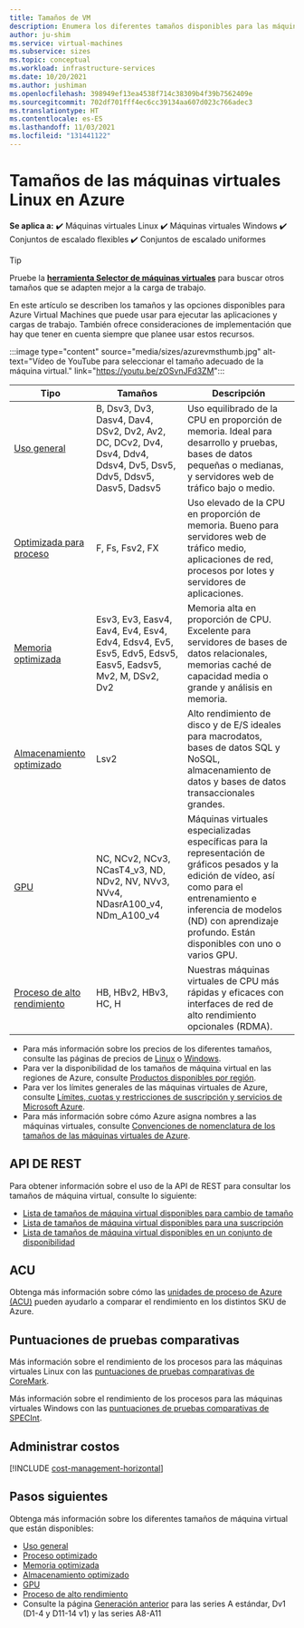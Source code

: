 ```yaml
---
title: Tamaños de VM
description: Enumera los diferentes tamaños disponibles para las máquinas virtuales en Azure.
author: ju-shim
ms.service: virtual-machines
ms.subservice: sizes
ms.topic: conceptual
ms.workload: infrastructure-services
ms.date: 10/20/2021
ms.author: jushiman
ms.openlocfilehash: 398949ef13ea4538f714c38309b4f39b7562409e
ms.sourcegitcommit: 702df701fff4ec6cc39134aa607d023c766adec3
ms.translationtype: HT
ms.contentlocale: es-ES
ms.lasthandoff: 11/03/2021
ms.locfileid: "131441122"
---
```

# <a name="sizes-for-virtual-machines-in-azure"></a>Tamaños de las máquinas virtuales Linux en Azure

**Se aplica a:** :heavy_check_mark: Máquinas virtuales Linux :heavy_check_mark: Máquinas virtuales Windows :heavy_check_mark: Conjuntos de escalado flexibles :heavy_check_mark: Conjuntos de escalado uniformes

> [!TIP]
> Pruebe la **[herramienta Selector de máquinas virtuales](https://aka.ms/vm-selector)** para buscar otros tamaños que se adapten mejor a la carga de trabajo.

En este artículo se describen los tamaños y las opciones disponibles para Azure Virtual Machines que puede usar para ejecutar las aplicaciones y cargas de trabajo. También ofrece consideraciones de implementación que hay que tener en cuenta siempre que planee usar estos recursos. 

:::image type="content" source="media/sizes/azurevmsthumb.jpg" alt-text="Vídeo de YouTube para seleccionar el tamaño adecuado de la máquina virtual." link="https://youtu.be/zOSvnJFd3ZM":::

| Tipo | Tamaños | Descripción |
|------|-------|-------------|
| [Uso general](sizes-general.md)   | B, Dsv3, Dv3, Dasv4, Dav4, DSv2, Dv2, Av2, DC, DCv2, Dv4, Dsv4, Ddv4, Ddsv4, Dv5, Dsv5, Ddv5, Ddsv5, Dasv5, Dadsv5 | Uso equilibrado de la CPU en proporción de memoria. Ideal para desarrollo y pruebas, bases de datos pequeñas o medianas, y servidores web de tráfico bajo o medio. |
| [Optimizada para proceso](sizes-compute.md) | F, Fs, Fsv2, FX | Uso elevado de la CPU en proporción de memoria. Bueno para servidores web de tráfico medio, aplicaciones de red, procesos por lotes y servidores de aplicaciones. |
| [Memoria optimizada](sizes-memory.md) | Esv3, Ev3, Easv4, Eav4, Ev4, Esv4, Edv4, Edsv4, Ev5, Esv5, Edv5, Edsv5, Easv5, Eadsv5, Mv2, M, DSv2, Dv2 | Memoria alta en proporción de CPU. Excelente para servidores de bases de datos relacionales, memorias caché de capacidad media o grande y análisis en memoria.                 |
| [Almacenamiento optimizado](sizes-storage.md) | Lsv2 | Alto rendimiento de disco y de E/S ideales para macrodatos, bases de datos SQL y NoSQL, almacenamiento de datos y bases de datos transaccionales grandes.  |
| [GPU](sizes-gpu.md) | NC, NCv2, NCv3, NCasT4_v3, ND, NDv2, NV, NVv3, NVv4, NDasrA100_v4, NDm_A100_v4 | Máquinas virtuales especializadas específicas para la representación de gráficos pesados y la edición de vídeo, así como para el entrenamiento e inferencia de modelos (ND) con aprendizaje profundo. Están disponibles con uno o varios GPU. |
| [Proceso de alto rendimiento](sizes-hpc.md) | HB, HBv2, HBv3, HC,  H | Nuestras máquinas virtuales de CPU más rápidas y eficaces con interfaces de red de alto rendimiento opcionales (RDMA). |

- Para más información sobre los precios de los diferentes tamaños, consulte las páginas de precios de [Linux](https://azure.microsoft.com/pricing/details/virtual-machines/#Linux) o [Windows](https://azure.microsoft.com/pricing/details/virtual-machines/Windows/#Windows).
- Para ver la disponibilidad de los tamaños de máquina virtual en las regiones de Azure, consulte [Productos disponibles por región](https://azure.microsoft.com/regions/services/).
- Para ver los límites generales de las máquinas virtuales de Azure, consulte [Límites, cuotas y restricciones de suscripción y servicios de Microsoft Azure](../azure-resource-manager/management/azure-subscription-service-limits.md).
- Para más información sobre cómo Azure asigna nombres a las máquinas virtuales, consulte [Convenciones de nomenclatura de los tamaños de las máquinas virtuales de Azure](./vm-naming-conventions.md).

## <a name="rest-api"></a>API DE REST

Para obtener información sobre el uso de la API de REST para consultar los tamaños de máquina virtual, consulte lo siguiente:

- [Lista de tamaños de máquina virtual disponibles para cambio de tamaño](/rest/api/compute/virtualmachines/listavailablesizes)
- [Lista de tamaños de máquina virtual disponibles para una suscripción](/rest/api/compute/resourceskus/list)
- [Lista de tamaños de máquina virtual disponibles en un conjunto de disponibilidad](/rest/api/compute/availabilitysets/listavailablesizes)

## <a name="acu"></a>ACU

Obtenga más información sobre cómo las [unidades de proceso de Azure (ACU)](acu.md) pueden ayudarlo a comparar el rendimiento en los distintos SKU de Azure.

## <a name="benchmark-scores"></a>Puntuaciones de pruebas comparativas

Más información sobre el rendimiento de los procesos para las máquinas virtuales Linux con las [puntuaciones de pruebas comparativas de CoreMark](./linux/compute-benchmark-scores.md).

Más información sobre el rendimiento de los procesos para las máquinas virtuales Windows con las [puntuaciones de pruebas comparativas de SPECInt](./windows/compute-benchmark-scores.md).

## <a name="manage-costs"></a>Administrar costos

[!INCLUDE [cost-management-horizontal](../../includes/cost-management-horizontal.md)]

## <a name="next-steps"></a>Pasos siguientes

Obtenga más información sobre los diferentes tamaños de máquina virtual que están disponibles:

- [Uso general](sizes-general.md)
- [Proceso optimizado](sizes-compute.md)
- [Memoria optimizada](sizes-memory.md)
- [Almacenamiento optimizado](sizes-storage.md)
- [GPU](sizes-gpu.md)
- [Proceso de alto rendimiento](sizes-hpc.md)
- Consulte la página [Generación anterior](sizes-previous-gen.md) para las series A estándar, Dv1 (D1-4 y D11-14 v1) y las series A8-A11
